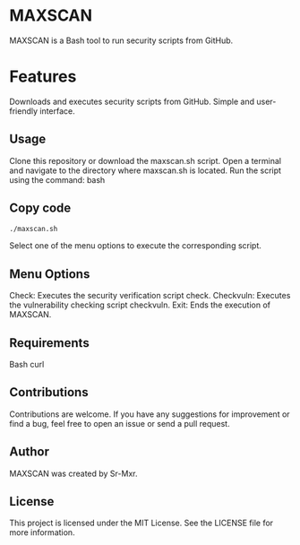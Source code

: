 # MAXSCAN
MAXSCAN is a Bash tool to run security scripts from GitHub.

# Features
Downloads and executes security scripts from GitHub.
Simple and user-friendly interface.

## Usage
Clone this repository or download the maxscan.sh script.
Open a terminal and navigate to the directory where maxscan.sh is located.
Run the script using the command:
bash

## Copy code

```bash
./maxscan.sh
```
Select one of the menu options to execute the corresponding script.

## Menu Options
Check: Executes the security verification script check.
Checkvuln: Executes the vulnerability checking script checkvuln.
Exit: Ends the execution of MAXSCAN.

## Requirements
Bash
curl

## Contributions
Contributions are welcome. If you have any suggestions for improvement or find a bug, feel free to open an issue or send a pull request.

## Author
MAXSCAN was created by Sr-Mxr.

## License
This project is licensed under the MIT License. See the LICENSE file for more information.
